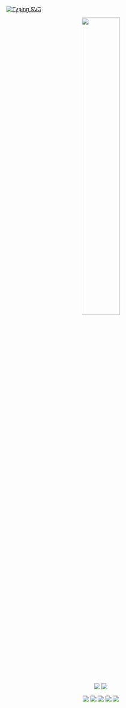 <a href="https://git.io/typing-svg"><img src="https://readme-typing-svg.herokuapp.com?font=Segoe+UI&size=31&duration=4000&pause=1000&color=1BA44B&width=435&lines=Desired" alt="Typing SVG" /></a>
<p align=center>
  <a href="https://discord.com/users/506489879887085568"><img src="https://lanyard.cnrad.dev/api/506489879887085568" width=45%></a>
</p>

<p align="center">
  <a href="https://github.com/welovedesired"><img src="https://img.shields.io/github/followers/welovedesired?style=for-the-badge"></img></a>
  <a href="https://github.com/welovedesired"><img src="https://img.shields.io/github/stars/welovedesired?style=for-the-badge"></img></a>
</p>

<p align="center">
  <a href="https://github.com.welovedesired"><img src="https://img.shields.io/badge/SvelteKit-FF3E00?style=for-the-badge&logo=Svelte&logoColor=white"></a>
  <a href="https://github.com/welovedesired"><img src="https://img.shields.io/badge/Tailwind_CSS-38B2AC?style=for-the-badge&logo=tailwind-css&logoColor=white"></a>
  <a href="https://github.com/welovedesired"><img src="https://img.shields.io/badge/python-3670A0?style=for-the-badge&logo=python&logoColor=ffdd54"></a>
  <a href="https://github.com/welovedesired"><img src="https://img.shields.io/badge/javascript-%23323330.svg?style=for-the-badge&logo=javascript&logoColor=%23F7DF1E"></a>
  <a href="https://github.com/welovedesired"><img src="https://img.shields.io/badge/typescript-%23007ACC.svg?style=for-the-badge&logo=typescript&logoColor=white"></a>
</p>
